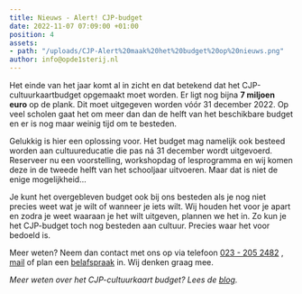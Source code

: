 ```yaml
---
title: Nieuws - Alert! CJP-budget
date: 2022-11-07 07:09:00 +01:00
position: 4
assets:
- path: "/uploads/CJP-Alert%20maak%20het%20budget%20op%20nieuws.png"
author: info@opde1sterij.nl
---
```


Het einde van het jaar komt al in zicht en dat betekend dat het CJP-cultuurkaartbudget opgemaakt moet worden. Er ligt nog bijna **7 miljoen euro** op de plank. Dit moet uitgegeven worden vóór 31 december 2022. Op veel scholen gaat het om meer dan dan de helft van het beschikbare budget en er is nog maar weinig tijd om te besteden.

Gelukkig is hier een oplossing voor. Het budget mag namelijk ook besteed worden aan cultuureducatie die pas ná 31 december wordt uitgevoerd. Reserveer nu een voorstelling, workshopdag of lesprogramma en wij komen deze in de tweede helft van het schooljaar uitvoeren. Maar dat is niet de enige mogelijkheid... 

Je kunt het overgebleven budget ook bij ons besteden als je nog niet precies weet wat je wilt of wanneer je iets wilt. Wij houden het voor je apart en zodra je weet waaraan je het wilt uitgeven, plannen we het in. Zo kun je het CJP-budget toch nog besteden aan cultuur. Precies waar het voor bedoeld is.

Meer weten? Neem dan contact met ons op via telefoon <a href="tel:+31232052482" title="Bel Op de eerste rij">023 - 205 2482</a> , [mail](mailto:boekingen@opde1sterij.nl) of plan een [belafspraak](https://calendly.com/opde1sterij/bellen-over-het-cjp-cultuurkaart-budget) in. Wij denken graag mee.

*Meer weten over het CJP-cultuurkaart budget? Lees de [blog](https://www.opde1sterij.nl/blog/2-11-2022-cjp-budget-alert-maak-het-op/).*
